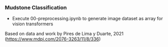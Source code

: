 ### Mudstone Classification

- Execute 00-preprocessing.ipynb to generate image dataset as array for vision transformers

Based on data and work by Pires de Lima y Duarte, 2021 (https://www.mdpi.com/2076-3263/11/8/336)
